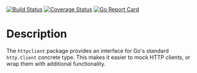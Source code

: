 [![Build Status](https://travis-ci.org/sebnow/httpclient.svg?branch=master)](https://travis-ci.org/sebnow/httpclient)
[![Coverage Status](https://coveralls.io/repos/github/sebnow/httpclient/badge.svg?branch=master)](https://coveralls.io/github/sebnow/httpclient?branch=master)
[![Go Report Card](https://goreportcard.com/badge/github.com/sebnow/httpclient)](https://goreportcard.com/report/github.com/sebnow/httpclient)

Description
===========

The `httpclient` package provides an interface for Go's standard
`http.Client` concrete type. This makes it easier to mock HTTP clients,
or wrap them with additional functionality.

